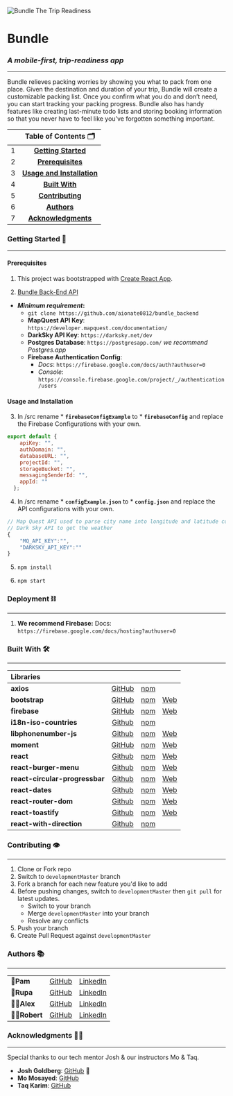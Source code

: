 ![Bundle The Trip Readiness](https://lh3.googleusercontent.com/1KVsbCJ0Z6z7bUxsN6YgSwKtxI5adDgww0q2nP2Lf2i2Jc3Bzcz6mZ8Brpnf0x9yaH9eUPzX2vBD4CjNyZywyFeAssyvyahFW-elfycirHGFxAYVrWNbJAhrcqS9LYiglxg7c4kYJw=w1135-h709-no "Bundle Logo")
# **Bundle**
### _A **mobile-first**, trip-readiness app_
---

Bundle relieves packing worries by showing you what to pack from one place. 
Given the destination and duration of your trip, Bundle will create a customizable packing list.
Once you confirm what you do and don’t need, you can start tracking your packing progress. Bundle also has handy features like creating last-minute todo lists and storing booking information so that you never have to feel like you’ve forgotten something important.

| | Table of Contents 🗂|
|:-:|:--:|
|1|**[Getting Started](#getting-started)**|
|2|**[Prerequisites](#prerequisites)**|
|3|**[Usage and Installation](#usage-and-installation)**|
|4|**[Built With](#built-with)**|
|5|**[Contributing](#contributing)**|
|6|**[Authors](#authors)**|
|7|**[Acknowledgments](#acknowledgments)**|

### **Getting Started** 📄
___
#### Prerequisites
1. This project was bootstrapped with [Create React App](https://github.com/facebook/create-react-app).

2. [Bundle Back-End API](https://github.com/aionate0812/bundle_backend) 

*  _**Minimum requirement**_**:**
    - `git clone https://github.com/aionate0812/bundle_backend`
    - **MapQuest API Key**: `https://developer.mapquest.com/documentation/` 
    - **DarkSky API Key**: `https://darksky.net/dev`
    - **Postgres Database**: `https://postgresapp.com/` _we recommend Postgres.app_
    - **Firebase Authentication Config**: 
      * *Docs*: `https://firebase.google.com/docs/auth?authuser=0` 
      * *Console*: `https://console.firebase.google.com/project/_/authentication/users`

#### Usage and Installation
3. In /src rename * **`firebaseConfigExample`** to * **`firebaseConfig`** and replace the Firebase Configurations with your own.

```javascript
export default {
    apiKey: "",
    authDomain: "",
    databaseURL: "",
    projectId: "",
    storageBucket: "",
    messagingSenderId: "",
    appId: ""
  };
```

4. In /src rename * **`configExample.json`** to * **`config.json`** and replace the API configurations with your own.

```javascript
// Map Quest API used to parse city name into longitude and latitude coordinates
// Dark Sky API to get the weather 
{
    "MQ_API_KEY":"",
    "DARKSKY_API_KEY":""
}
```

5. `npm install`

6. `npm start`

### **Deployment** ⛓
---
1. **We recommend Firebase:** Docs: `https://firebase.google.com/docs/hosting?authuser=0`


### **Built With** 🛠
___
|Libraries||||
|:--|:---:|:---:|---:| 
|**axios**|[GitHub](https://github.com/axios/axios)| [npm](https://www.npmjs.com/package/axios)| |
|**bootstrap**|[GitHub](https://github.com/twbs/bootstrap) | [npm](https://www.npmjs.com/package/bootstrap) | [Web](https://getbootstrap.com/)|
|**firebase**|[GitHub](https://github.com/firebase/)|[npm](https://www.npmjs.com/package/firebase)|[Web](https://firebase.google.com/)|
|**i18n-iso-countries**| [Github](https://github.com/michaelwittig/node-i18n-iso-countries) | [npm](https://www.npmjs.com/package/i18n-iso-countries)| |
| **libphonenumber-js**|[Github](https://github.com/catamphetamine/libphonenumber-js) | [npm](https://www.npmjs.com/package/libphonenumber-js) | [Web](https://catamphetamine.github.io/libphonenumber-js/)|
| **moment**| [GitHub](https://github.com/moment/moment) | [npm](https://www.npmjs.com/package/moment) | [Web](https://momentjs.com/) |
|**react**| [Github](https://github.com/facebook/react) | [npm](https://www.npmjs.com/package/react) | [Web](https://reactjs.org/)|
|**react-burger-menu**| [Github](https://github.com/negomi/react-burger-menu) | [npm](https://www.npmjs.com/package/react-burger-menu) | [Web](http://negomi.github.io/react-burger-menu/)|
|**react-circular-progressbar**| [Github](https://github.com/kevinsqi/react-circular-progressbar) | [npm](https://www.npmjs.com/package/react-circular-progressbar) | [Web](https://www.kevinqi.com/react-circular-progressbar/)|
|**react-dates**| [Github](https://github.com/airbnb/react-dates) | [npm](https://www.npmjs.com/package/react-dates) | [Web](http://airbnb.io/react-dates/?path=/story/daterangepicker-drp--default)|
|**react-router-dom**| [Github](https://github.com/ReactTraining/react-router) | [npm](https://www.npmjs.com/package/react-router-dom) | [Web](https://reacttraining.com/react-router/web/guides/quick-start)|
|**react-toastify**| [Github](https://github.com/fkhadra/react-toastify) | [npm](https://www.npmjs.com/package/react-toastify) | [Web](https://fkhadra.github.io/react-toastify/)|
|**react-with-direction**| [Github](https://github.com/airbnb/react-with-direction) | [npm](https://www.npmjs.com/package/react-with-direction) | |


### **Contributing** 👁
___
1. Clone or Fork repo
2. Switch to `developmentMaster` branch
3. Fork a branch for each new feature you'd like to add
4. Before pushing changes, switch to `developmentMaster` then `git pull` for latest updates.
    - Switch to your branch
    - Merge `developmentMaster` into your branch
    - Resolve any conflicts
5. Push your branch
6. Create Pull Request against `developmentMaster`

### **Authors** 📚
---
| | | |
|:---| :---: | :---:| 
|🧙‍**Pam** | [GitHub](https://github.com/pamelaabreu) | [LinkedIn](https://www.linkedin.com/in/pamela-abreu/) |
|🧛‍**Rupa**| [GitHub](https://github.com/Rupa1216) | [LinkedIn](https://www.linkedin.com/in/sdatta87/)|
|👨‍🎤**Alex**| [GitHub](https://github.com/aionate0812) | [LinkedIn](https://www.linkedin.com/in/alexander-onate/)| 
|👨‍🚀**Robert**| [GitHub](https://github.com/FiveEightyEight) | [LinkedIn](https://www.linkedin.com/in/robert-abreu/)

### **Acknowledgments**  🤜🤛
---
 Special thanks to our tech mentor Josh & our instructors Mo & Taq.
* **Josh Goldberg**: [GitHub](https://github.com/JoshuaKGoldberg) 🐐
* **Mo Mosayed**: [GitHub](https://github.com/mmosayed)
* **Taq Karim**: [GitHub](https://github.com/mottaquikarim)